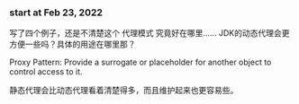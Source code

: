 ### start at Feb 23, 2022

写了四个例子，还是不清楚这个 代理模式 究竟好在哪里……
JDK的动态代理会更方便一些吗？具体的用途在哪里那？


Proxy Pattern: Provide a surrogate or placeholder for another object to control access to it.


静态代理会比动态代理看着清楚得多，而且维护起来也更容易些。

